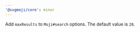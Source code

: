 ```yaml
---
'@svgmoji/core': minor
---
```


Add `maxResults` to `Moji#search` options. The default value is `20`.
